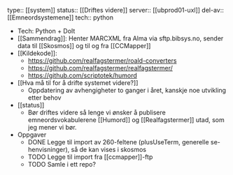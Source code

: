 type:: [[system]]
status:: [[Driftes videre]]
server:: [[ubprod01-uxl]]
del-av:: [[Emneordsystemene]] 
tech:: python

- Tech: Python + DoIt
- [[Sammendrag]]: Henter MARCXML fra Alma via sftp.bibsys.no, sender data til [[Skosmos]] og til og fra [[CCMapper]]
- [[Kildekode]]:
	- https://github.com/realfagstermer/roald-converters
	- https://github.com/realfagstermer/realfagstermer/
	- https://github.com/scriptotek/humord
- [[Hva må til for å drifte systemet videre?]]
	- Oppdatering av avhengigheter to ganger i året, kanskje noe utvikling etter behov
- [[status]]
	- Bør driftes videre så lenge vi ønsker å publisere emneordsvokabulerene [[Humord]] og [[Realfagstermer]] utad, som jeg mener vi bør.
- Oppgaver
	- DONE Legge til import av 260-feltene (plusUseTerm, generelle se-henvisninger), så de kan vises i skosmos
	- TODO Legge til import fra [[ccmapper]]-ftp
	- TODO Samle i ett repo?